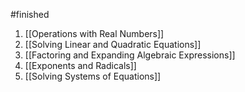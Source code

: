 #finished 
1. [[Operations with Real Numbers]]
2. [[Solving Linear and Quadratic Equations]]
3. [[Factoring and Expanding Algebraic Expressions]]
4. [[Exponents and Radicals]]
5. [[Solving Systems of Equations]]